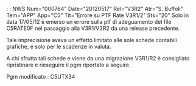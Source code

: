  :  : NWS Num="000764" Date="20120517" Rel="V3R2" Atr="S. Buffoli" Tem="APP" App="C5" Tit="Errore su PTF Rate V3R1/2" Sts="20"
Solo in data 17/05/12 è emerso un errore sulla ptf di adeguamento del file C5RATE0F nel passaggio alla V3R1/V3R2 da una release precedente.

Tale imprecisione aveva un effetto limitato alle sole schede contabili grafiche, e solo per le scadenze in valuta.

A chi sfrutta tali schede e viene da una migrazione V3R1/R2 è consigliato ripristinare e rieseguire
il pgm riportato a seguire.

Pgm modificato :  C5UTX34
